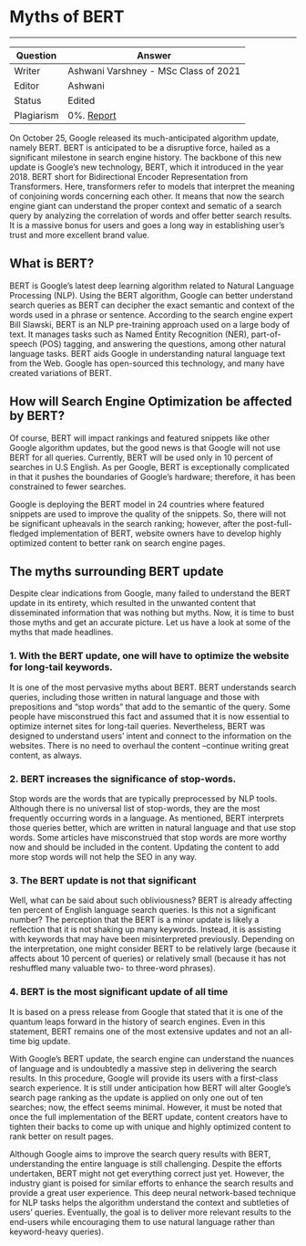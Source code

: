 

# Myths of BERT

---

| Question   | Answer                                                            |
| ---------- | ----------------------------------------------------------------- |
| Writer     |Ashwani Varshney - MSc Class of 2021                               |
| Editor     | Ashwani                                                      |
| Status     | Edited |
| Plagiarism | 0%. [Report](https://github.com/RishPoria/Srijan-2021/blob/main/articles/plagReports/Myths%20of%20BERT.pdf)|

On October 25, Google released its much-anticipated algorithm update, namely BERT. BERT is anticipated to be a disruptive force, hailed as a significant milestone in search engine history. The backbone of this new update is Google’s new technology, BERT, which it introduced in the year 2018. BERT short for Bidirectional Encoder Representation from Transformers. Here, transformers refer to models that interpret the meaning of conjoining words concerning each other. It means that now the search engine giant can understand the proper context and sematic of a search query by analyzing the correlation of words and offer better search results. It is a massive bonus for users and goes a long way in establishing user’s trust and more excellent brand value.

## What is BERT?

BERT is Google’s latest deep learning algorithm related to Natural Language Processing (NLP). Using the BERT algorithm, Google can better understand search queries as BERT can decipher the exact semantic and context of the words used in a phrase or sentence. According to the search engine expert Bill Slawski, BERT is an NLP pre-training approach used on a large body of text. It manages tasks such as Named Entity Recognition (NER), part-of-speech (POS) tagging, and answering the questions, among other natural language tasks. BERT aids Google in understanding natural language text from the Web. Google has open-sourced this technology, and many have created variations of BERT.

## How will Search Engine Optimization be affected by BERT? 

Of course, BERT will impact rankings and featured snippets like other Google algorithm updates, but the good news is that Google will not use BERT for all queries. Currently, BERT will be used only in 10 percent of searches in U.S English. As per Google, BERT is exceptionally complicated in that it pushes the boundaries of Google’s hardware; therefore, it has been constrained to fewer searches.

Google is deploying the BERT model in 24 countries where featured snippets are used to improve the quality of the snippets. So, there will not be significant upheavals in the search ranking; however, after the post-full-fledged implementation of BERT, website owners have to develop highly optimized content to better rank on search engine pages.

## The myths surrounding BERT update

Despite clear indications from Google, many failed to understand the BERT update in its entirety, which resulted in the unwanted content that disseminated information that was nothing but myths. Now, it is time to bust those myths and get an accurate picture. Let us have a look at some of the myths that made headlines.

### 1.	With the BERT update, one will have to optimize the website for long-tail keywords.

It is one of the most pervasive myths about BERT. BERT understands search queries, including those written in natural language and those with prepositions and “stop words” that add to the semantic of the query. Some people have misconstrued this fact and assumed that it is now essential to optimize internet sites for long-tail queries. Nevertheless, BERT was designed to understand users’ intent and connect to the information on the websites. There is no need to overhaul the content –continue writing great content, as always.

### 2.	BERT increases the significance of stop-words.

Stop words are the words that are typically preprocessed by NLP tools. Although there is no universal list of stop-words, they are the most frequently occurring words in a language. As mentioned, BERT interprets those queries better, which are written in natural language and that use stop words. Some articles have misconstrued that stop words are more worthy now and should be included in the content. Updating the content to add more stop words will not help the SEO in any way.

### 3.	The BERT update is not that significant

Well, what can be said about such obliviousness? BERT is already affecting ten percent of English language search queries. Is this not a significant number? The perception that the BERT is a minor update is likely a reflection that it is not shaking up many keywords. Instead, it is assisting with keywords that may have been misinterpreted previously. Depending on the interpretation, one might consider BERT to be relatively large (because it affects about 10 percent of queries) or relatively small (because it has not reshuffled many valuable two- to three-word phrases).

### 4.	BERT is the most significant update of all time

It is based on a press release from Google that stated that it is one of the quantum leaps forward in the history of search engines. Even in this statement, BERT remains one of the most extensive updates and not an all-time big update.

With Google’s BERT update, the search engine can understand the nuances of language and is undoubtedly a massive step in delivering the search results. In this procedure, Google will provide its users with a first-class search experience. It is still under anticipation how BERT will alter Google’s search page ranking as the update is applied on only one out of ten searches; now, the effect seems minimal. However, it must be noted that once the full implementation of the BERT update, content creators have to tighten their backs to come up with unique and highly optimized content to rank better on result pages.

Although Google aims to improve the search query results with BERT, understanding the entire language is still challenging. Despite the efforts undertaken, BERT might not get everything correct just yet. However, the industry giant is poised for similar efforts to enhance the search results and provide a great user experience. This deep neural network-based technique for NLP tasks helps the algorithm understand the context and subtleties of users’ queries. Eventually, the goal is to deliver more relevant results to the end-users while encouraging them to use natural language rather than keyword-heavy queries).
